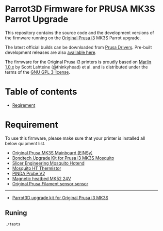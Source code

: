 # Parrot3D Firmware for PRUSA MK3S Parrot Upgrade

This repository contains the source code and the development versions of the firmware running on the [Original Prusa i3](https://prusa3d.com/) MK3S Parrot upgrade.

The latest official builds can be downloaded from [Prusa Drivers](https://www.prusa3d.com/drivers/). Pre-built development releases are also [available here](https://github.com/prusa3d/Prusa-Firmware/releases).

The firmware for the Original Prusa i3 printers is proudly based on [Marlin 1.0.x](https://github.com/MarlinFirmware/Marlin/) by Scott Lahteine (@thinkyhead) et al. and is distributed under the terms of the [GNU GPL 3 license](LICENSE).

# Table of contents

<!--ts-->
   * [Reqirement](#Requirement)
<!--te-->


# Requirement
To use this firmware, please make sure that your printer is installed all below quipment list.

 - [Original Prusa MK3S Mainboard (EINSy)](https://shop.prusa3d.com/en/mk3mk3s/925-einsy-rambo-mk3s.html)
 - [Bondtech Upgrade Kit for Prusa i3 MK3S Mosquito](https://www.bondtech.se/en/product/prusa-i3-mk3s-mosquito-extruder-upgrade/)
 - [Slicer Engineering Mosquito Hotend](https://www.sliceengineering.com/collections/mosquito-the-professional-hotend/products/the-mosquito-hotend%E2%84%A2)
 - [Mosquito HT Thermistor](https://www.sliceengineering.com/collections/accessories/products/thermistor-high-temperature)
 - [PINDA Probe V2](https://shop.prusa3d.com/en/mk3mk3s/200-pinda-probe-v2.html)
 - [Magnetic heatbed MK52 24V](https://shop.prusa3d.com/en/mk3mk3s/198-magnetic-heatbed-mk52-24v-assembly.html)
 - [Original Prusa Filament sensor sensor](https://shop.prusa3d.com/en/mk3mk3s/212-filament-sensor.html)

 --------------------------------
 
 - [Parrot3D upgrade kit for Original Prusa i3 MK3S](https://github.com/narasak/parrot_3d)

## Runing
`./tests`
